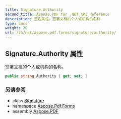```yaml
---
title: Signature.Authority
second_title: Aspose.PDF for .NET API Reference
description: 签名属性。签署文档的个人或机构的名称
type: docs
weight: 20
url: /zh/net/aspose.pdf.forms/signature/authority/
---
```

## Signature.Authority 属性

签署文档的个人或机构的名称。

```csharp
public string Authority { get; set; }
```

### 另请参阅

* class [Signature](../)
* namespace [Aspose.Pdf.Forms](../../../aspose.pdf.forms/)
* assembly [Aspose.PDF](../../../)